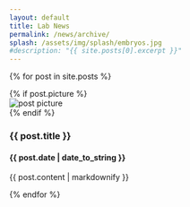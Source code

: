 ```yaml
---
layout: default
title: Lab News
permalink: /news/archive/
splash: /assets/img/splash/embryos.jpg
#description: "{{ site.posts[0].excerpt }}"
---
```


{% for post in site.posts %}

<div>
 {% if post.picture %}
 <div class="post-picture float-right">
  <img src="{{ site.baseurl }}{{ post.picture }}" alt="post picture">
 </div>
 {% endif %}
 <div class="clearfix post-content">
  <h3>{{ post.title }}</h3>
  <h4>{{ post.date | date_to_string }}</h4>
  {{ post.content | markdownify }}
 </div>
</div>

{% endfor %}
